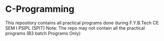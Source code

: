 # C-Programming
This repository contains all practical programs done during F.Y.B.Tech CE SEM I PSIPL (SPIT)
Note: The repo may not contain all the practical programs (B3 batch Programs Only)
